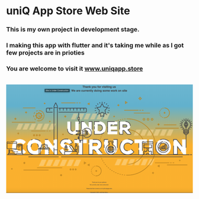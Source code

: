 # uniQ App Store Web Site

### This is my own project in development stage.<br>
### I making this app with flutter and it's taking me while as I got few projects are in prioties<br>
### You are welcome to visit it www.uniqapp.store<br>
<br>
<img src="shot/1.png" alt="Screenshot">
